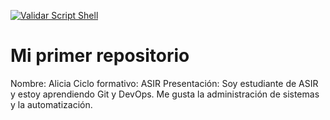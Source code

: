 [![Validar Script Shell](https://github.com/Alicia1992-Lu/mi-primer-repo/actions/workflows/validate.yml/badge.svg)](https://github.com/Alicia1992-Lu/mi-primer-repo/actions/workflows/validate.yml)


# Mi primer repositorio
Nombre: Alicia
Ciclo formativo: ASIR
Presentación: Soy estudiante de ASIR y estoy aprendiendo Git y DevOps.
Me gusta la administración de sistemas y la automatización.
